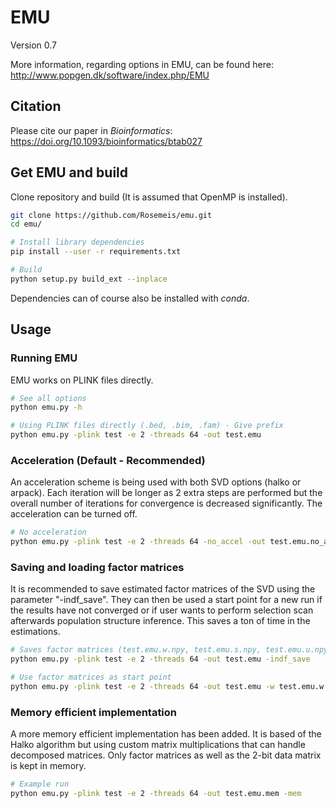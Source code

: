 # EMU
Version 0.7

More information, regarding options in EMU, can be found here: http://www.popgen.dk/software/index.php/EMU

## Citation
Please cite our paper in *Bioinformatics*: https://doi.org/10.1093/bioinformatics/btab027

## Get EMU and build
Clone repository and build (It is assumed that OpenMP is installed).
```bash
git clone https://github.com/Rosemeis/emu.git
cd emu/

# Install library dependencies
pip install --user -r requirements.txt

# Build
python setup.py build_ext --inplace
```
Dependencies can of course also be installed with *conda*.

## Usage
### Running EMU
EMU works on PLINK files directly.
```bash
# See all options
python emu.py -h

# Using PLINK files directly (.bed, .bim, .fam) - Give prefix
python emu.py -plink test -e 2 -threads 64 -out test.emu
```

### Acceleration (Default - Recommended)
An acceleration scheme is being used with both SVD options (halko or arpack). Each iteration will be longer as 2 extra steps are performed but the overall number of iterations for convergence is decreased significantly. The acceleration can be turned off.
```bash
# No acceleration
python emu.py -plink test -e 2 -threads 64 -no_accel -out test.emu.no_accel
```

### Saving and loading factor matrices
It is recommended to save estimated factor matrices of the SVD using the parameter "-indf_save". They can then be used a start point for a new run if the results have not converged or if user wants to perform selection scan afterwards population structure inference. This saves a ton of time in the estimations.
```bash
# Saves factor matrices (test.emu.w.npy, test.emu.s.npy, test.emu.u.npy)
python emu.py -plink test -e 2 -threads 64 -out test.emu -indf_save

# Use factor matrices as start point
python emu.py -plink test -e 2 -threads 64 -out test.emu -w test.emu.w.npy -s test.emu.s.npy -u test.emu.u.npy
```

### Memory efficient implementation
A more memory efficient implementation has been added. It is based of the Halko algorithm but using custom matrix multiplications that can handle decomposed matrices. Only factor matrices as well as the 2-bit data matrix is kept in memory.
```bash
# Example run
python emu.py -plink test -e 2 -threads 64 -out test.emu.mem -mem
```
